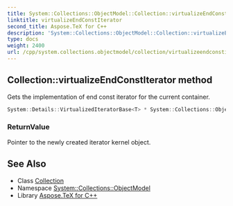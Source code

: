 ```yaml
---
title: System::Collections::ObjectModel::Collection::virtualizeEndConstIterator method
linktitle: virtualizeEndConstIterator
second_title: Aspose.TeX for C++
description: 'System::Collections::ObjectModel::Collection::virtualizeEndConstIterator method. Gets the implementation of end const iterator for the current container in C++.'
type: docs
weight: 2400
url: /cpp/system.collections.objectmodel/collection/virtualizeendconstiterator/
---
```

## Collection::virtualizeEndConstIterator method


Gets the implementation of end const iterator for the current container.

```cpp
System::Details::VirtualizedIteratorBase<T> * System::Collections::ObjectModel::Collection<T>::virtualizeEndConstIterator() const override
```


### ReturnValue

Pointer to the newly created iterator kernel object.

## See Also

* Class [Collection](../)
* Namespace [System::Collections::ObjectModel](../../)
* Library [Aspose.TeX for C++](../../../)
